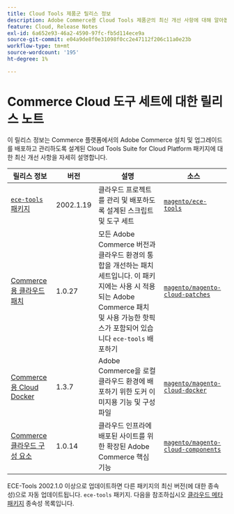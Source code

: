 ```yaml
---
title: Cloud Tools 제품군 릴리스 정보
description: Adobe Commerce용 Cloud Tools 제품군의 최신 개선 사항에 대해 알아봅니다.
feature: Cloud, Release Notes
exl-id: 6a652e93-46a2-4590-97fc-fb5d114ece9a
source-git-commit: e04a9de8f0e31098f0cc2e47112f206c11a0e23b
workflow-type: tm+mt
source-wordcount: '195'
ht-degree: 1%

---
```


# Commerce Cloud 도구 세트에 대한 릴리스 노트

이 릴리스 정보는 Commerce 플랫폼에서의 Adobe Commerce 설치 및 업그레이드를 배포하고 관리하도록 설계된 Cloud Tools Suite for Cloud Platform 패키지에 대한 최신 개선 사항을 자세히 설명합니다.

| 릴리스 정보 | 버전 | 설명 | 소스 |
| ----------------- |-----------| ---------------------------------------- | --------------------------- |
| [`ece-tools` 패키지](ece-tools-package.md) | 2002.1.19 | 클라우드 프로젝트를 관리 및 배포하도록 설계된 스크립트 및 도구 세트 | [`magento/ece-tools`](https://github.com/magento/ece-tools/tree/2002.1) |
| [Commerce용 클라우드 패치](cloud-patches.md) | 1.0.27 | 모든 Adobe Commerce 버전과 클라우드 환경의 통합을 개선하는 패치 세트입니다. 이 패키지에는 사용 시 적용되는 Adobe Commerce 패치 및 사용 가능한 핫픽스가 포함되어 있습니다 `ece-tools` 배포하기 | [`magento/magento-cloud-patches`](https://github.com/magento/magento-cloud-patches/tree/1.0.1) |
| [Commerce용 Cloud Docker](cloud-docker.md) | 1.3.7 | Adobe Commerce을 로컬 클라우드 환경에 배포하기 위한 도커 이미지용 기능 및 구성 파일 | [`magento/magento-cloud-docker`](https://github.com/magento/magento-cloud-docker/tree/1.0) |
| [Commerce 클라우드 구성 요소](cloud-components.md) | 1.0.14 | 클라우드 인프라에 배포된 사이트를 위한 확장된 Adobe Commerce 핵심 기능 | [`magento/magento-cloud-components`](https://github.com/magento/magento-cloud-components/tree/1.0.2) |

ECE-Tools 2002.1.0 이상으로 업데이트하면 다른 패키지의 최신 버전(에 대한 종속성)으로 자동 업데이트됩니다. `ece-tools` 패키지. 다음을 참조하십시오 [클라우드 메타패키지](../development/overview.md#cloud-metapackage) 종속성 목록입니다.
